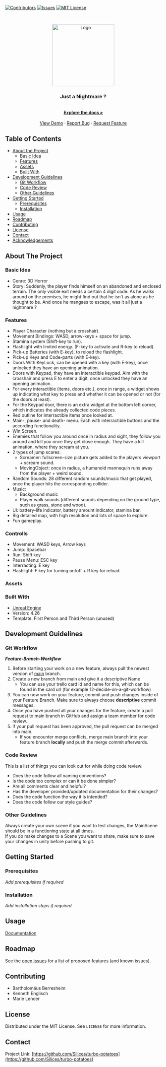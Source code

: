 <!--
*** Thanks for checking out this README Template. If you have a suggestion that would
*** make this better, please fork the repo and create a pull request or simply open
*** an issue with the tag "enhancement".
*** Thanks again! Now go create something AMAZING! :D
-->





<!-- PROJECT SHIELDS -->
<!--
*** I'm using markdown "reference style" links for readability.
*** Reference links are enclosed in brackets [ ] instead of parentheses ( ).
*** See the bottom of this document for the declaration of the reference variables
*** for contributors-url, forks-url, etc. This is an optional, concise syntax you may use.
*** https://www.markdownguide.org/basic-syntax/#reference-style-links
-->
[![Contributors][contributors-shield]][contributors-url]
[![Issues][issues-shield]][issues-url]
[![MIT License][license-shield]][license-url]



<br />
<p align="center">
  <a href="https://github.com/Silices/turbo-potatoes">
    <img src="images/logo.jpg" alt="Logo" width="200" height="200">
  </a>

  <h3 align="center">Just a Nightmare ?</h3>

  <p align="center">
    <br />
    <a href="https://github.com/Silices/turbo-potatoes"><strong>Explore the docs »</strong></a>
    <br />
    <br />
    <a href="https://github.com/Silices/turbo-potatoes">View Demo</a>
    ·
    <a href="https://github.com/Silices/turbo-potatoes/issues">Report Bug</a>
    ·
    <a href="https://github.com/Silices/turbo-potatoes/issues">Request Feature</a>
  </p>
</p>



<!-- TABLE OF CONTENTS -->
## Table of Contents

* [About the Project](#about-the-project)
  * [Basic Idea](#basic-idea)
  * [Features](#features)
  * [Assets](#assets)
  * [Built With](#built-with)
* [Development Guidelines](#development-guidelines)
  * [Git Workflow](#git-workflow)
  * [Code Review](#code-review)
  * [Other Guidelines](#other-guidelines)
* [Getting Started](#getting-started)
  * [Prerequisites](#prerequisites)
  * [Installation](#installation)
* [Usage](#usage)
* [Roadmap](#roadmap)
* [Contributing](#contributing)
* [License](#license)
* [Contact](#contact)
* [Acknowledgements](#acknowledgements)



<!-- ABOUT THE PROJECT -->
## About The Project
### Basic Idea
* Genre: 3D Horror
* Story: Suddenly, the player finds himself on an abandoned and enclosed terrain. The only visible exit needs a certain 4 digit code.
  As he walks around on the premises, he might find out that he isn't as alone as he thought to be.
  And once he mangaes to escape, was it all just a nightmare ?

### Features
* Player Character (nothing but a crosshair).
* Movement Bindings: WASD, arrow-keys + space for jump.
* Stamina system (Shift-key to run).
* Flashlight with limited energy. (F-key to activate and R-key to reload).
* Pick-up Batteries (with E-key), to reload the flashlight.
* Pick-up Keys and Code-parts (with E-key).
* Doors With KeyLock, can be opened with a key (with E-key), once unlocked they have an opening animation.
* Doors with Keypad, they have an interactible keypad. Aim with the crosshair and press E to enter a digit, once unlocked they have an opening animation.
* For every interactible (items, doors etc.), once in range, a widget shows up indicating what key to press and whether it can be opened or not (for the doors at least).
* For the Keypad door, there is an extra widget at the bottom left corner, which indicates the already collected code pieces.
* Red outline for interractible items once looked at.
* Main-, pause- and death- menu. Each with interractible buttons and the according functionality.
* Win Screen.
* Enemies that follow you around once in radius and sight, they follow you around and kill you once they get close enough. They have a kill animation, where they scream at you.
* 2 types of jump scares: 
  - Screamer: fullscreen-size picture gets added to the players viewport + scream sound.
  - MovingObject: once in radius, a humanoid mannequin runs away from the player + weird sound.
* Random Sounds: 28 different random sounds/music that get played, once the player hits the corresponding collider.
* Music: 
  - Background music
  - Player walk sounds (different sounds depending on the ground type, such as grass, stone and wood).
* UI: battery-life indicator, battery amount indicator, stamina bar.
* Big detailed map, with high resolution and lots of space to explore.
* Fun gameplay.



### Controlls
* Movement: WASD keys, Arrow keys
* Jump: Spacebar
* Run: Shift key
* Pause Menu: ESC key
* Interracting: E key
* Flashlight: F key for turning on/off + R key for reload

### Assets

### Built With

* [Unreal Engine](https://www.unrealengine.com/)
* Version: 4.26
* Template: First Person and Third Person (unused)

<!-- DEV GUIDELINES -->
## Development Guidelines

### Git Workflow

***Feature-Branch-Workflow***  
1. Before starting your work on a new feature, always pull the newest version of [main](https://github.com/Silices/turbo-potatoes/tree/main) branch.  
2. Create a new branch from main and give it a descriptive Name 
    * You can use your trello card id and name for this, which can be found in the card url (for example 12-decide-on-a-git-workflow)
3. You can now work on your feature, commit and push changes inside of your Feature Branch. Make sure to always choose **descriptive** commit messages.
4. Once you have pushed all your changes for the feature, create a pull request to main branch in GitHub and assign a team member for code review.
5. If your pull request has been approved, the pull request can be merged into main.
    * If you encounter merge conflicts, merge main branch into your feature branch **locally** and push the merge commit afterwards.

### Code Review 

This is a list of things you can look out for while doing code review:
* Does the code follow all naming conventions?
* Is the code too complex or can it be done simpler?
* Are all comments clear and helpful?
* Has the developer provided/updated documentation for their changes?
* Does the code function the way it is intended?
* Does the code follow our style guides?

### Other Guidelines

Always create your own scene if you want to test changes, the MainScene should be in a functioning state at all times.  
If you do make changes to a Scene you want to share, make sure to save your changes in unity before pushing to git.  

<!-- GETTING STARTED -->
## Getting Started


### Prerequisites

_Add prerequisites if required_

### Installation

_Add installation steps if required_

<!-- USAGE EXAMPLES -->
## Usage
[Documentation](https://example.com)

<!-- ROADMAP -->
## Roadmap

See the [open issues](https://github.com/Silices/turbo-potatoes/issues) for a list of proposed features (and known issues).

<!-- CONTRIBUTING -->
## Contributing
* Bartholomäus Berresheim
* Kenneth Englisch
* Marie Lencer
<!-- LICENSE -->
## License

Distributed under the MIT License. See `LICENSE` for more information.


<!-- CONTACT -->
## Contact

Project Link: [https://github.com/Silices/turbo-potatoes](https://github.com/Silices/turbo-potatoes)

<!-- MARKDOWN LINKS & IMAGES -->
<!-- https://www.markdownguide.org/basic-syntax/#reference-style-links -->
[contributors-shield]: https://img.shields.io/github/contributors/Silices/turbo-potatoes?style=flat-square
[contributors-url]: https://github.com/Silices/turbo-potatoes/graphs/contributors
[issues-shield]: https://img.shields.io/github/issues/Silices/turbo-potatoes?style=flat-square
[issues-url]: https://github.com/Silices/turbo-potatoes/issues
[license-shield]: https://img.shields.io/github/license/Silices/turbo-potatoes?style=flat-square
[license-url]: https://github.com/Silices/turbo-potatoes/blob/master/LICENSE

